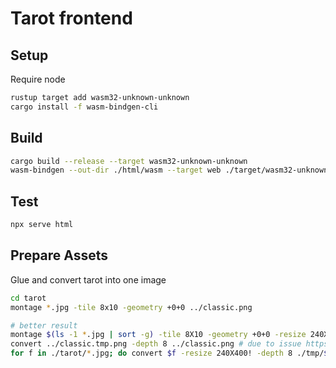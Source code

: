 # Tarot frontend

## Setup

Require node

```bash
rustup target add wasm32-unknown-unknown
cargo install -f wasm-bindgen-cli
```

## Build

```bash
cargo build --release --target wasm32-unknown-unknown
wasm-bindgen --out-dir ./html/wasm --target web ./target/wasm32-unknown-unknown/release/tarot-front.wasm
```

## Test

```bash
npx serve html
```

## Prepare Assets

Glue and convert tarot into one image

```bash
cd tarot
montage *.jpg -tile 8x10 -geometry +0+0 ../classic.png

# better result
montage $(ls -1 *.jpg | sort -g) -tile 8X10 -geometry +0+0 -resize 240X400! -gravity center -crop 240X400+0+0 ../classic.tmp.png
convert ../classic.tmp.png -depth 8 ../classic.png # due to issue https://github.com/bevyengine/bevy/issues/4532
for f in ./tarot/*.jpg; do convert $f -resize 240X400! -depth 8 ./tmp/$(basename "$f" .jpg).png; done
```
